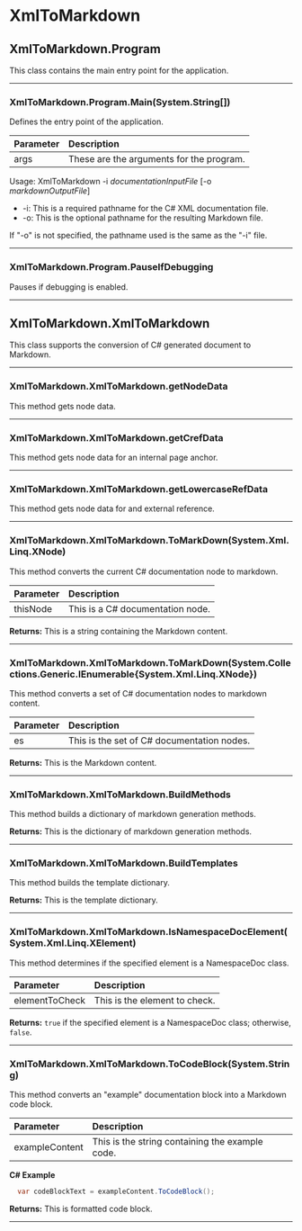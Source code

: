 # XmlToMarkdown

## XmlToMarkdown.Program

This class contains the main entry point for the application.

---

### XmlToMarkdown.Program.Main(System.String[])

Defines the entry point of the application.

|Parameter|Description|
|:--|:--|
|args|These are the arguments for the program.|

Usage: XmlToMarkdown -i *documentationInputFile* [-o *markdownOutputFile*]

* -i: This is a required pathname for the C# XML documentation file.
* -o: This is the optional pathname for the resulting Markdown file.

If "-o" is not specified, the pathname used is the same as the "-i" file.

---

### XmlToMarkdown.Program.PauseIfDebugging

Pauses if debugging is enabled.

---

## XmlToMarkdown.XmlToMarkdown

This class supports the conversion of C# generated document to Markdown.

---

### XmlToMarkdown.XmlToMarkdown.getNodeData

This method gets node data.

---

### XmlToMarkdown.XmlToMarkdown.getCrefData

This method gets node data for an internal page anchor.

---

### XmlToMarkdown.XmlToMarkdown.getLowercaseRefData

This method gets node data for and external reference.

---

### XmlToMarkdown.XmlToMarkdown.ToMarkDown(System.Xml.Linq.XNode)

This method converts the current C# documentation node to markdown.

|Parameter|Description|
|:--|:--|
|thisNode|This is a C# documentation node.|

**Returns:** This is a string containing the Markdown content.

---

### XmlToMarkdown.XmlToMarkdown.ToMarkDown(System.Collections.Generic.IEnumerable{System.Xml.Linq.XNode})

This method converts a set of C# documentation nodes to markdown content.

|Parameter|Description|
|:--|:--|
|es|This is the set of C# documentation nodes.|

**Returns:** This is the Markdown content.

---

### XmlToMarkdown.XmlToMarkdown.BuildMethods

This method builds a dictionary of markdown generation methods.

**Returns:** This is the dictionary of markdown generation methods.

---

### XmlToMarkdown.XmlToMarkdown.BuildTemplates

This method builds the template dictionary.

**Returns:** This is the template dictionary.

---

### XmlToMarkdown.XmlToMarkdown.IsNamespaceDocElement(System.Xml.Linq.XElement)

This method determines if the specified element is a NamespaceDoc class.

|Parameter|Description|
|:--|:--|
|elementToCheck|This is the element to check.|

**Returns:** `true` if the specified element is a NamespaceDoc class; otherwise, `false`.

---

### XmlToMarkdown.XmlToMarkdown.ToCodeBlock(System.String)

This method converts an "example" documentation block into a Markdown code block.

|Parameter|Description|
|:--|:--|
|exampleContent|This is the string containing the example code.|

**C# Example**
```c#
  var codeBlockText = exampleContent.ToCodeBlock();
```

**Returns:** This is formatted code block.

---

